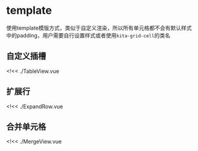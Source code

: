 # template

使用template模版方式，类似于自定义渲染，所以所有单元格都不会有默认样式中的padding，用户需要自行设置样式或者使用`kita-grid-cell`的类名

## 自定义插槽

<!<< ./TableView.vue

## 扩展行

<!<< ./ExpandRow.vue

## 合并单元格

<!<< ./MergeView.vue
